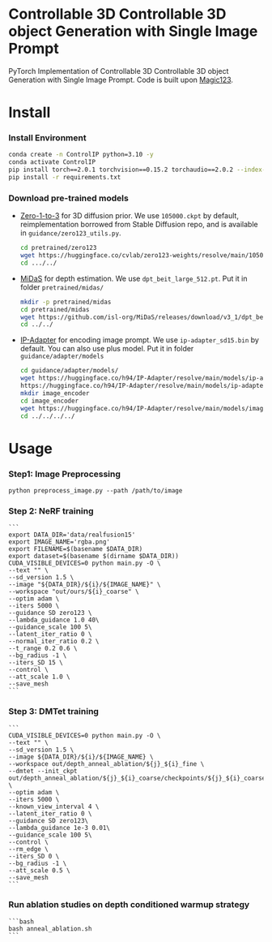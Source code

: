 # Controllable 3D Controllable 3D object Generation with Single Image Prompt

PyTorch Implementation of Controllable 3D Controllable 3D object Generation with Single Image Prompt. Code is built upon [Magic123](https://github.com/guochengqian/Magic123).

# Install

### Install Environment 

```bash
conda create -n ControlIP python=3.10 -y
conda activate ControlIP
pip install torch==2.0.1 torchvision==0.15.2 torchaudio==2.0.2 --index-url https://download.pytorch.org/whl/cu118
pip install -r requirements.txt
```


### Download pre-trained models

* [Zero-1-to-3](https://github.com/cvlab-columbia/zero123) for 3D diffusion prior.
    We use `105000.ckpt` by default, reimplementation borrowed from Stable Diffusion repo, and is available in `guidance/zero123_utils.py`.
    ```bash
    cd pretrained/zero123
    wget https://huggingface.co/cvlab/zero123-weights/resolve/main/105000.ckpt
    cd .../../
    ```

* [MiDaS](https://github.com/isl-org/MiDaS) for depth estimation.
    We use `dpt_beit_large_512.pt`. Put it in folder `pretrained/midas/`
    ```bash
    mkdir -p pretrained/midas
    cd pretrained/midas
    wget https://github.com/isl-org/MiDaS/releases/download/v3_1/dpt_beit_large_512.pt
    cd ../../
    ```

* [IP-Adapter](https://github.com/tencent-ailab/IP-Adapter) for encoding image prompt.
    We use `ip-adapter_sd15.bin` by default. You can also use plus model. Put it in folder `guidance/adapter/models`
    ```bash 
    cd guidance/adapter/models/
    wget https://huggingface.co/h94/IP-Adapter/resolve/main/models/ip-adapter_sd15.bin
    https://huggingface.co/h94/IP-Adapter/resolve/main/models/ip-adapter-plus_sd15.bin
    mkdir image_encoder
    cd image_encoder
    wget https://huggingface.co/h94/IP-Adapter/resolve/main/models/image_encoder/pytorch_model.bin
    cd ../../../../
    ```

# Usage

### Step1: Image Preprocessing 
```
python preprocess_image.py --path /path/to/image 
```

### Step 2: NeRF training 

    ```
    export DATA_DIR='data/realfusion15'
    export IMAGE_NAME='rgba.png'
    export FILENAME=$(basename $DATA_DIR)
    export dataset=$(basename $(dirname $DATA_DIR))
    CUDA_VISIBLE_DEVICES=0 python main.py -O \
    --text "" \
    --sd_version 1.5 \
    --image "${DATA_DIR}/${i}/${IMAGE_NAME}" \
    --workspace "out/ours/${i}_coarse" \
    --optim adam \
    --iters 5000 \
    --guidance SD zero123 \
    --lambda_guidance 1.0 40\
    --guidance_scale 100 5\
    --latent_iter_ratio 0 \
    --normal_iter_ratio 0.2 \
    --t_range 0.2 0.6 \
    --bg_radius -1 \
    --iters_SD 15 \
    --control \
    --att_scale 1.0 \
    --save_mesh
    ```

### Step 3: DMTet training 
    ```
    CUDA_VISIBLE_DEVICES=0 python main.py -O \
    --text "" \
    --sd_version 1.5 \
    --image ${DATA_DIR}/${i}/${IMAGE_NAME} \
    --workspace out/depth_anneal_ablation/${j}_${i}_fine \
    --dmtet --init_ckpt out/depth_anneal_ablation/${j}_${i}_coarse/checkpoints/${j}_${i}_coarse.pth \
    --optim adam \
    --iters 5000 \
    --known_view_interval 4 \
    --latent_iter_ratio 0 \
    --guidance SD zero123\
    --lambda_guidance 1e-3 0.01\
    --guidance_scale 100 5\
    --control \
    --rm_edge \
    --iters_SD 0 \
    --bg_radius -1 \
    --att_scale 0.5 \
    --save_mesh 
    ```

### Run ablation studies on depth conditioned warmup strategy
    ```bash
    bash anneal_ablation.sh
    ```
